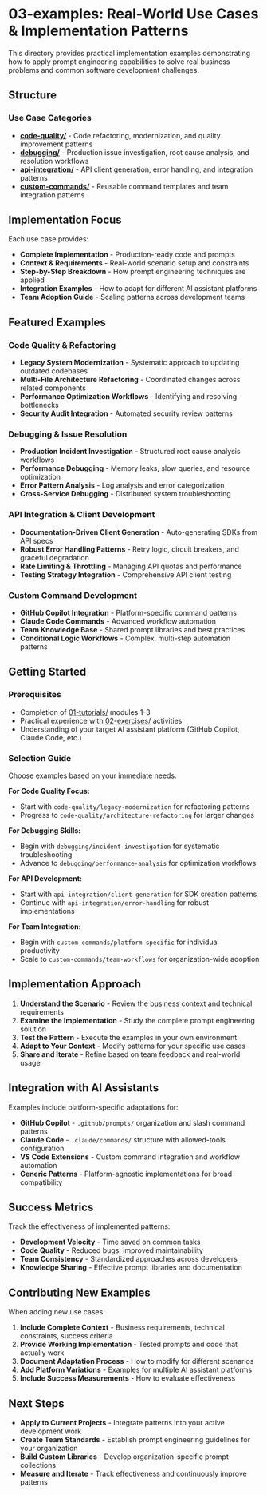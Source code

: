 # 03-examples: Real-World Use Cases & Implementation Patterns

This directory provides practical implementation examples demonstrating how to apply prompt engineering capabilities to solve real business problems and common software development challenges.

## Structure

### Use Case Categories

- **[code-quality/](./code-quality/)** - Code refactoring, modernization, and quality improvement patterns
- **[debugging/](./debugging/)** - Production issue investigation, root cause analysis, and resolution workflows  
- **[api-integration/](./api-integration/)** - API client generation, error handling, and integration patterns
- **[custom-commands/](./custom-commands/)** - Reusable command templates and team integration patterns

## Implementation Focus

Each use case provides:
- **Complete Implementation** - Production-ready code and prompts
- **Context & Requirements** - Real-world scenario setup and constraints
- **Step-by-Step Breakdown** - How prompt engineering techniques are applied
- **Integration Examples** - How to adapt for different AI assistant platforms
- **Team Adoption Guide** - Scaling patterns across development teams

## Featured Examples

### Code Quality & Refactoring
- **Legacy System Modernization** - Systematic approach to updating outdated codebases
- **Multi-File Architecture Refactoring** - Coordinated changes across related components
- **Performance Optimization Workflows** - Identifying and resolving bottlenecks
- **Security Audit Integration** - Automated security review patterns

### Debugging & Issue Resolution
- **Production Incident Investigation** - Structured root cause analysis workflows
- **Performance Debugging** - Memory leaks, slow queries, and resource optimization
- **Error Pattern Analysis** - Log analysis and error categorization
- **Cross-Service Debugging** - Distributed system troubleshooting

### API Integration & Client Development  
- **Documentation-Driven Client Generation** - Auto-generating SDKs from API specs
- **Robust Error Handling Patterns** - Retry logic, circuit breakers, and graceful degradation
- **Rate Limiting & Throttling** - Managing API quotas and performance
- **Testing Strategy Integration** - Comprehensive API client testing

### Custom Command Development
- **GitHub Copilot Integration** - Platform-specific command patterns
- **Claude Code Commands** - Advanced workflow automation
- **Team Knowledge Base** - Shared prompt libraries and best practices
- **Conditional Logic Workflows** - Complex, multi-step automation patterns

## Getting Started

### Prerequisites
- Completion of [01-tutorials/](../01-tutorials/) modules 1-3
- Practical experience with [02-exercises/](../02-exercises/) activities
- Understanding of your target AI assistant platform (GitHub Copilot, Claude Code, etc.)

### Selection Guide
Choose examples based on your immediate needs:

**For Code Quality Focus:**
- Start with `code-quality/legacy-modernization` for refactoring patterns
- Progress to `code-quality/architecture-refactoring` for larger changes

**For Debugging Skills:**
- Begin with `debugging/incident-investigation` for systematic troubleshooting
- Advance to `debugging/performance-analysis` for optimization workflows

**For API Development:**
- Start with `api-integration/client-generation` for SDK creation patterns
- Continue with `api-integration/error-handling` for robust implementations

**For Team Integration:**
- Begin with `custom-commands/platform-specific` for individual productivity  
- Scale to `custom-commands/team-workflows` for organization-wide adoption

## Implementation Approach

1. **Understand the Scenario** - Review the business context and technical requirements
2. **Examine the Implementation** - Study the complete prompt engineering solution
3. **Test the Pattern** - Execute the examples in your own environment
4. **Adapt to Your Context** - Modify patterns for your specific use cases
5. **Share and Iterate** - Refine based on team feedback and real-world usage

## Integration with AI Assistants

Examples include platform-specific adaptations for:

- **GitHub Copilot** - `.github/prompts/` organization and slash command patterns
- **Claude Code** - `.claude/commands/` structure with allowed-tools configuration  
- **VS Code Extensions** - Custom command integration and workflow automation
- **Generic Patterns** - Platform-agnostic implementations for broad compatibility

## Success Metrics

Track the effectiveness of implemented patterns:
- **Development Velocity** - Time saved on common tasks
- **Code Quality** - Reduced bugs, improved maintainability
- **Team Consistency** - Standardized approaches across developers
- **Knowledge Sharing** - Effective prompt libraries and documentation

## Contributing New Examples

When adding new use cases:
1. **Include Complete Context** - Business requirements, technical constraints, success criteria
2. **Provide Working Implementation** - Tested prompts and code that actually work
3. **Document Adaptation Process** - How to modify for different scenarios
4. **Add Platform Variations** - Examples for multiple AI assistant platforms
5. **Include Success Measurements** - How to evaluate effectiveness

## Next Steps

- **Apply to Current Projects** - Integrate patterns into your active development work
- **Create Team Standards** - Establish prompt engineering guidelines for your organization  
- **Build Custom Libraries** - Develop organization-specific prompt collections
- **Measure and Iterate** - Track effectiveness and continuously improve patterns

